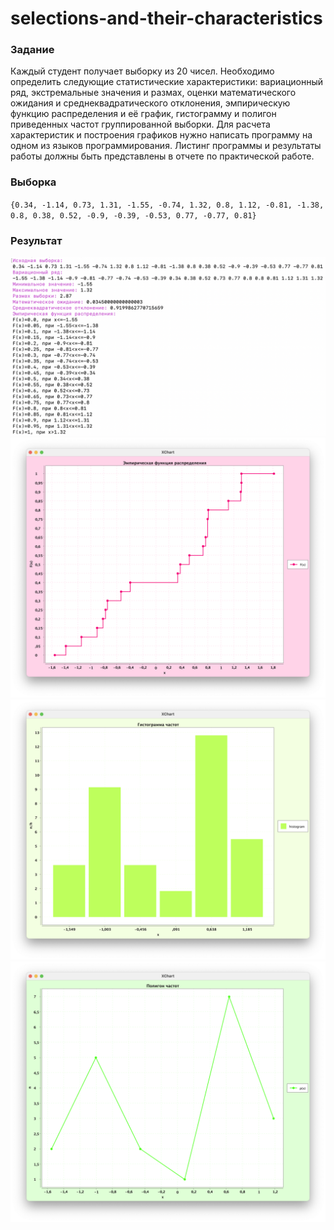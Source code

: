 # selections-and-their-characteristics
### Задание
Каждый студент получает выборку из 20 чисел. Необходимо определить следующие статистические характеристики: вариационный ряд, экстремальные значения и размах, оценки математического ожидания и среднеквадратического отклонения, эмпирическую функцию распределения и её график, гистограмму и полигон приведенных частот группированной выборки. Для расчета характеристик и построения графиков нужно написать программу на одном из языков программирования. Листинг программы и результаты работы должны быть представлены в отчете по практической работе.
### Выборка
`{0.34, -1.14, 0.73, 1.31, -1.55, -0.74, 1.32, 0.8, 1.12, -0.81, -1.38, 0.8, 0.38, 0.52, -0.9, -0.39, -0.53, 0.77, -0.77, 0.81}`
### Результат
![Характеристики выборки](result/1.png)
![Эмпирическая функция распределения](result/2.png)
![Гистограмма частот](result/3.png)
![Полигон частот](result/4.png)
